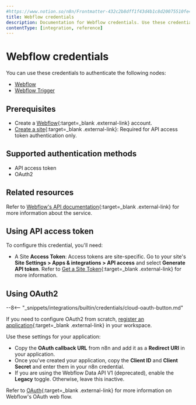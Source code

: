 ```yaml
---
#https://www.notion.so/n8n/Frontmatter-432c2b8dff1f43d4b1c8d20075510fe4
title: Webflow credentials
description: Documentation for Webflow credentials. Use these credentials to authenticate Webflow in n8n, a workflow automation platform.
contentType: [integration, reference]
---
```


# Webflow credentials

You can use these credentials to authenticate the following nodes:

- [Webflow](/integrations/builtin/app-nodes/n8n-nodes-base.webflow.md)
- [Webflow Trigger](/integrations/builtin/trigger-nodes/n8n-nodes-base.webflowtrigger.md)

## Prerequisites

- Create a [Webflow](https://webflow.com/){:target=_blank .external-link} account.
- [Create a site](https://developers.webflow.com/data/reference/structure-1#sites){:target=_blank .external-link}: Required for API access token authentication only.

## Supported authentication methods

- API access token
- OAuth2

## Related resources

Refer to [Webflow's API documentation](https://developers.webflow.com/data/reference/rest-introduction){:target=_blank .external-link} for more information about the service.

## Using API access token

To configure this credential, you'll need:

- A Site **Access Token**: Access tokens are site-specific. Go to your site's **Site Settings > Apps & integrations > API access** and select **Generate API token**. Refer to [Get a Site Token](https://developers.webflow.com/data/docs/get-a-site-token){:target=_blank .external-link} for more information.

## Using OAuth2

--8<-- "_snippets/integrations/builtin/credentials/cloud-oauth-button.md"

If you need to configure OAuth2 from scratch, [register an application](https://developers.webflow.com/data/docs/register-an-app){:target=_blank .external-link} in your workspace.

Use these settings for your application:

- Copy the **OAuth callback URL** from n8n and add it as a **Redirect URI** in your application.
- Once you've created your application, copy the **Client ID** and **Client Secret** and enter them in your n8n credential.
- If you are using the Webflow Data API V1 (deprecated), enable the **Legacy** toggle. Otherwise, leave this inactive.

Refer to [OAuth](https://developers.webflow.com/data/reference/oauth-app){:target=_blank .external-link} for more information on Webflow's OAuth web flow.
